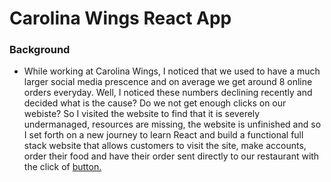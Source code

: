 # Carolina Wings React App

### Background
- While working at Carolina Wings, I noticed that we used to have a much larger social media prescence and on average we get around 8 online orders everyday. Well, I noticed these numbers declining recently and decided what is the cause? Do we not get enough clicks on our webiste? So I visited the website to find that it is severely undermanaged, resources are missing, the website is unfinished and so I set forth on a new journey to learn React and build a functional full stack website that allows customers to visit the site, make accounts, order their food and have their order sent directly to our restaurant with the click of [button.](https://www.carolinawings.com/)


